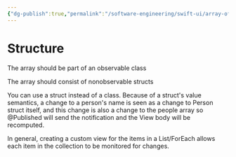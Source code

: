 ```yaml
---
{"dg-publish":true,"permalink":"/software-engineering/swift-ui/array-of-structs/"}
---
```



# Structure

The array should be part of an observable class

The array should consist of nonobservable structs


You can use a struct instead of a class. Because of a struct's value semantics, a change to a person's name is seen as a change to Person struct itself, and this change is also a change to the people array so @Published will send the notification and the View body will be recomputed.

In general, creating a custom view for the items in a List/ForEach allows each item in the collection to be monitored for changes.